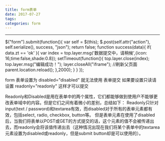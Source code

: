 ```yaml
---
title: form表单
date: 2017-07-27
tags:
categories: form
---
```


------

 $("form").submit(function(){
      var self = $(this);
       $.post(self.attr("action"), self.serialize(), success, "json");
      return false;
      function success(data){
        if( data.zt == 'ok' ){
          var index = top.layer.msg('数据提交中，请稍候',{icon: 16,time:false,shade:0.8});
          setTimeout(function(){
            top.layer.close(index);
            top.layer.msg("编辑成功！");
            layer.closeAll("iframe");
                  //刷新父页面
                  parent.location.reload();
           },2000);
        }
       }
      });

form 表单设置为 disabled="disabled"  就无法使用 表单提交  如果要设置只读请设置 readonly="readonly" 这样才可以提交



Readonly和Disabled是用在表单中的两个属性，它们都能够做到使用户不能够更改表单域中的内容。但是它们之间有着微小的差别，总结如下：
Readonly只针对input(text / password)和textarea有效，而disabled对于所有的表单元素都有效，包括select, radio, checkbox, button等。
但是表单元素在使用了disabled后，当我们将表单以POST或GET的方式提交的话，这个元素的值不会被传递出去，而readonly会将该值传递出去（这种情况出现在我们将某个表单中的textarea元素设置为disabled或readonly，但是submit button却是可以使用的）。